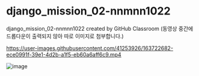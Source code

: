# django_mission_02-nnmnn1022
django_mission_02-nnmnn1022 created by GitHub Classroom
(동영상 중간에 드롭다운이 출력되지 않아 따로 이미지로 첨부합니다.)

https://user-images.githubusercontent.com/41253926/163722682-ece0991f-39e1-4d2b-a1f5-eb60a6aff6c9.mp4

![image](https://user-images.githubusercontent.com/41253926/163722130-83f22d6b-6537-4761-9b94-1f7d47641831.png)



